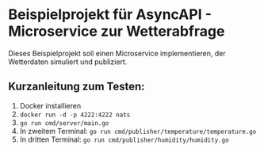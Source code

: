 # Beispielprojekt für AsyncAPI - Microservice zur Wetterabfrage

Dieses Beispielprojekt soll einen Microservice implementieren, der Wetterdaten simuliert und publiziert.

## Kurzanleitung zum Testen:

1. Docker installieren
2. `docker run -d -p 4222:4222 nats`
3. `go run cmd/server/main.go`
4. In zweitem Terminal: `go run cmd/publisher/temperature/temperature.go`
5. In dritten Terminal: `go run cmd/publisher/humidity/humidity.go`
